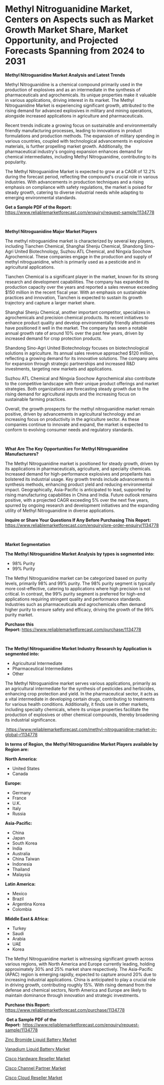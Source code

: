 <p><h1>Methyl Nitroguanidine Market, Centers on Aspects such as Market Growth Market Share, Market Opportunity, and Projected Forecasts Spanning from 2024 to 2031</h1></p><p><strong>Methyl Nitroguanidine Market Analysis and Latest Trends</strong></p>
<p><p>Methyl Nitroguanidine is a chemical compound primarily used in the production of explosives and as an intermediate in the synthesis of pharmaceuticals and agrochemicals. Its unique properties make it valuable in various applications, driving interest in its market. The Methyl Nitroguanidine Market is experiencing significant growth, attributed to the rising demand for advanced explosives in military and mining operations, alongside increased applications in agriculture and pharmaceuticals.</p><p>Recent trends indicate a growing focus on sustainable and environmentally friendly manufacturing processes, leading to innovations in product formulations and production methods. The expansion of military spending in various countries, coupled with technological advancements in explosive materials, is further propelling market growth. Additionally, the pharmaceutical industry's ongoing expansion enhances demand for chemical intermediates, including Methyl Nitroguanidine, contributing to its popularity.</p><p>The Methyl Nitroguanidine Market is expected to grow at a CAGR of 12.2% during the forecast period, reflecting the compound's crucial role in various industries. With advancements in production techniques and a rising emphasis on compliance with safety regulations, the market is poised for steady growth, catering to diverse industrial needs while adapting to emerging environmental standards.</p></p>
<p><strong>Get a Sample PDF of the Report:&nbsp;</strong> <a href="https://www.reliablemarketforecast.com/enquiry/request-sample/1134778?utm_campaign=1130&utm_medium=2&utm_source=Github&utm_content=ia&utm_term=08102024&utm_id=methyl-nitroguanidine">https://www.reliablemarketforecast.com/enquiry/request-sample/1134778</a></p>
<p>&nbsp;</p>
<p><strong>Methyl Nitroguanidine Major Market Players</strong></p>
<p><p>The methyl nitroguanidine market is characterized by several key players, including Tianchen Chemical, Shanghai Shenju Chemical, Shandong Sino-Agri United Biotechnology, Suzhou ATL Chemical, and Ningxia Soochow Agrochemical. These companies engage in the production and supply of methyl nitroguanidine, which is primarily used as a pesticide and in agricultural applications.</p><p>Tianchen Chemical is a significant player in the market, known for its strong research and development capabilities. The company has expanded its production capacity over the years and reported a sales revenue exceeding $150 million in the recent fiscal year. With an emphasis on sustainable practices and innovation, Tianchen is expected to sustain its growth trajectory and capture a larger market share.</p><p>Shanghai Shenju Chemical, another important competitor, specializes in agrochemicals and precision chemical products. Its recent initiatives to enhance product quality and develop environmentally friendly alternatives have positioned it well in the market. The company has seen a notable annual growth rate of around 10% over the past few years, driven by increased demand for crop protection products.</p><p>Shandong Sino-Agri United Biotechnology focuses on biotechnological solutions in agriculture. Its annual sales revenue approached $120 million, reflecting a growing demand for its innovative solutions. The company aims for expansion through strategic partnerships and increased R&D investments, targeting new markets and applications.</p><p>Suzhou ATL Chemical and Ningxia Soochow Agrochemical also contribute to the competitive landscape with their unique product offerings and market strategies. Both organizations are forecasting steady growth due to the rising demand for agricultural inputs and the increasing focus on sustainable farming practices.</p><p>Overall, the growth prospects for the methyl nitroguanidine market remain positive, driven by advancements in agricultural technology and an increasing focus on productivity in the agriculture sector. As these companies continue to innovate and expand, the market is expected to conform to evolving consumer needs and regulatory standards.</p></p>
<p>&nbsp;</p>
<p><strong>What Are The Key Opportunities For Methyl Nitroguanidine Manufacturers?</strong></p>
<p><p>The Methyl Nitroguanidine market is positioned for steady growth, driven by its applications in pharmaceuticals, agriculture, and specialty chemicals. Increased demand for high-performance explosives and propellants has bolstered its industrial usage. Key growth trends include advancements in synthesis methods, enhancing product yield and reducing environmental impact. Geographically, Asia-Pacific is anticipated to lead, supported by rising manufacturing capabilities in China and India. Future outlook remains positive, with a projected CAGR exceeding 5% over the next five years, spurred by ongoing research and development initiatives and the expanding utility of Methyl Nitroguanidine in diverse applications.</p></p>
<p><strong>Inquire or Share Your Questions If Any Before Purchasing This Report:</strong> <a href="https://www.reliablemarketforecast.com/enquiry/pre-order-enquiry/1134778?utm_campaign=1130&utm_medium=2&utm_source=Github&utm_content=ia&utm_term=08102024&utm_id=methyl-nitroguanidine">https://www.reliablemarketforecast.com/enquiry/pre-order-enquiry/1134778</a></p>
<p>&nbsp;</p>
<p><strong>Market Segmentation</strong></p>
<p><strong>The Methyl Nitroguanidine Market Analysis by types is segmented into:</strong></p>
<p><ul><li>98% Purity</li><li>99% Purity</li></ul></p>
<p><p>The Methyl Nitroguanidine market can be categorized based on purity levels, primarily 98% and 99% purity. The 98% purity segment is typically more cost-effective, catering to applications where high precision is not critical. In contrast, the 99% purity segment is preferred for high-end applications requiring stringent quality and performance standards. Industries such as pharmaceuticals and agrochemicals often demand higher purity to ensure safety and efficacy, driving the growth of the 99% purity market.</p></p>
<p><strong>Purchase this Report:&nbsp;</strong><a href="https://www.reliablemarketforecast.com/purchase/1134778?utm_campaign=1130&utm_medium=2&utm_source=Github&utm_content=ia&utm_term=08102024&utm_id=methyl-nitroguanidine">https://www.reliablemarketforecast.com/purchase/1134778</a></p>
<p>&nbsp;</p>
<p><strong>The Methyl Nitroguanidine Market Industry Research by Application is segmented into:</strong></p>
<p><ul><li>Agricultural Intermediate</li><li>Pharmaceutical Intermediates</li><li>Other</li></ul></p>
<p><p>The Methyl Nitroguanidine market serves various applications, primarily as an agricultural intermediate for the synthesis of pesticides and herbicides, enhancing crop protection and yield. In the pharmaceutical sector, it acts as a vital intermediate in developing certain drugs, contributing to treatments for various health conditions. Additionally, it finds use in other markets, including specialty chemicals, where its unique properties facilitate the production of explosives or other chemical compounds, thereby broadening its industrial significance.</p></p>
<p><a href="https://www.reliablemarketforecast.com/methyl-nitroguanidine-market-in-global-r1134778?utm_campaign=1130&utm_medium=2&utm_source=Github&utm_content=ia&utm_term=08102024&utm_id=methyl-nitroguanidine">&nbsp;https://www.reliablemarketforecast.com/methyl-nitroguanidine-market-in-global-r1134778</a></p>
<p><strong>In terms of Region, the Methyl Nitroguanidine Market Players available by Region are:</strong></p>
<p>
    <p> <strong> North America: </strong>
        <ul>
            <li>United States</li>
            <li>Canada</li>
        </ul>
        </p> 
    <p> <strong> Europe: </strong>
        <ul>
            <li>Germany</li>
            <li>France</li>
            <li>U.K.</li>
            <li>Italy</li>
            <li>Russia</li>
        </ul>
        </p> 
    <p> <strong> Asia-Pacific: </strong>
        <ul>
            <li>China</li>
            <li>Japan</li>
            <li>South Korea</li>
            <li>India</li>
            <li>Australia</li>
            <li>China Taiwan</li>
            <li>Indonesia</li>
            <li>Thailand</li>
            <li>Malaysia</li>
        </ul>
        </p> 
    <p> <strong> Latin America: </strong>
        <ul>
            <li>Mexico</li>
            <li>Brazil</li>
            <li>Argentina Korea</li>
            <li>Colombia</li>
        </ul>
        </p> 
    <p> <strong> Middle East & Africa: </strong>
        <ul>
            <li>Turkey</li>
            <li>Saudi</li>
            <li>Arabia</li>
            <li>UAE</li>
            <li>Korea</li>
        </ul>
    </p>
    </p>
<p><p>The Methyl Nitroguanidine market is witnessing significant growth across various regions, with North America and Europe currently leading, holding approximately 30% and 25% market share respectively. The Asia-Pacific (APAC) region is emerging rapidly, expected to capture around 20% due to increasing industrial applications. China is anticipated to play a crucial role in driving growth, contributing roughly 15%. With rising demand from the defense and chemical sectors, North America and Europe are likely to maintain dominance through innovation and strategic investments.</p></p>
<p><strong>Purchase this Report: </strong><a href="https://www.reliablemarketforecast.com/purchase/1134778?utm_campaign=1130&utm_medium=2&utm_source=Github&utm_content=ia&utm_term=08102024&utm_id=methyl-nitroguanidine">https://www.reliablemarketforecast.com/purchase/1134778</a></p>
<p>&nbsp;<strong>Get a Sample PDF of the Report:&nbsp;&nbsp;</strong><a href="https://www.reliablemarketforecast.com/enquiry/request-sample/1134778?utm_campaign=1130&utm_medium=2&utm_source=Github&utm_content=ia&utm_term=08102024&utm_id=methyl-nitroguanidine">https://www.reliablemarketforecast.com/enquiry/request-sample/1134778</a></p>
<p><strong></strong></p>
<p><p><a href="https://issuu.com/reportprime-2/docs/zinc-bromide-liquid-battery-market-_8e4562f2544875?utm_campaign=1130&utm_medium=2&utm_source=Github&utm_content=ia&utm_term=08102024&utm_id=methyl-nitroguanidine">Zinc Bromide Liquid Battery Market</a></p><p><a href="https://issuu.com/reportprime-2/docs/vanadium-liquid-battery-market-size_29612bed3d4be3?utm_campaign=1130&utm_medium=2&utm_source=Github&utm_content=ia&utm_term=08102024&utm_id=methyl-nitroguanidine">Vanadium Liquid Battery Market</a></p><p><a href="https://www.linkedin.com/pulse/cisco-hardware-reseller-market-trends-strategic-insights-mlygf?utm_campaign=1130&utm_medium=2&utm_source=Github&utm_content=ia&utm_term=08102024&utm_id=methyl-nitroguanidine">Cisco Hardware Reseller Market</a></p><p><a href="https://www.linkedin.com/pulse/cisco-channel-partner-market-matrix-applications-large-enterprisessmes-0odte?utm_campaign=1130&utm_medium=2&utm_source=Github&utm_content=ia&utm_term=08102024&utm_id=methyl-nitroguanidine">Cisco Channel Partner Market</a></p><p><a href="https://www.linkedin.com/pulse/cisco-cloud-reseller-ecosystem-mapping-innovation-value-kdcsf?utm_campaign=1130&utm_medium=2&utm_source=Github&utm_content=ia&utm_term=08102024&utm_id=methyl-nitroguanidine">Cisco Cloud Reseller Market</a></p></p>